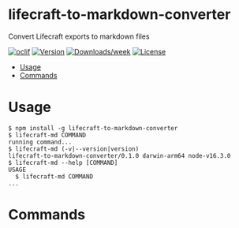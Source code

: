 lifecraft-to-markdown-converter
===============================

Convert Lifecraft exports to markdown files

[![oclif](https://img.shields.io/badge/cli-oclif-brightgreen.svg)](https://oclif.io)
[![Version](https://img.shields.io/npm/v/lifecraft-to-markdown-converter.svg)](https://npmjs.org/package/lifecraft-to-markdown-converter)
[![Downloads/week](https://img.shields.io/npm/dw/lifecraft-to-markdown-converter.svg)](https://npmjs.org/package/lifecraft-to-markdown-converter)
[![License](https://img.shields.io/npm/l/lifecraft-to-markdown-converter.svg)](https://github.com/KennethWussmann/lifecraft-to-markdown-converter/blob/master/package.json)

<!-- toc -->
* [Usage](#usage)
* [Commands](#commands)
<!-- tocstop -->
# Usage
<!-- usage -->
```sh-session
$ npm install -g lifecraft-to-markdown-converter
$ lifecraft-md COMMAND
running command...
$ lifecraft-md (-v|--version|version)
lifecraft-to-markdown-converter/0.1.0 darwin-arm64 node-v16.3.0
$ lifecraft-md --help [COMMAND]
USAGE
  $ lifecraft-md COMMAND
...
```
<!-- usagestop -->
# Commands
<!-- commands -->

<!-- commandsstop -->
